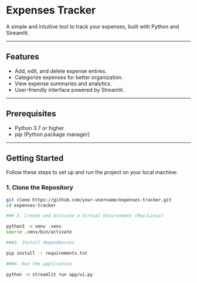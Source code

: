# Expenses Tracker

A simple and intuitive tool to track your expenses, built with Python and Streamlit.

---

## Features

- Add, edit, and delete expense entries.
- Categorize expenses for better organization.
- View expense summaries and analytics.
- User-friendly interface powered by Streamlit.

---

## Prerequisites


- Python 3.7 or higher
- pip (Python package manager)

---

## Getting Started

Follow these steps to set up and run the project on your local machine:

### 1. Clone the Repository

```bash
git clone https://github.com/your-username/expenses-tracker.git
cd expenses-tracker

### 2. Create and Activate a Virtual Environment (Mac/Linux)

python3 -m venv .venv
source .venv/bin/activate

###3. Install dependencies

pip install -r requirements.txt

###4. Run the application

python -m streamlit run app/ui.py